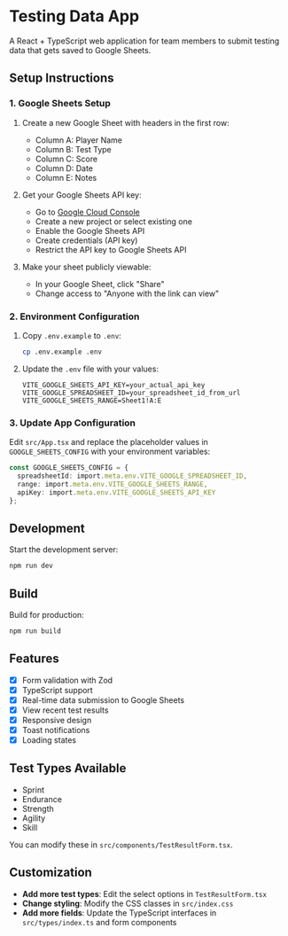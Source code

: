 # Testing Data App

A React + TypeScript web application for team members to submit testing data that gets saved to Google Sheets.

## Setup Instructions

### 1. Google Sheets Setup

1. Create a new Google Sheet with headers in the first row:
   - Column A: Player Name
   - Column B: Test Type
   - Column C: Score
   - Column D: Date
   - Column E: Notes

2. Get your Google Sheets API key:
   - Go to [Google Cloud Console](https://console.developers.google.com/)
   - Create a new project or select existing one
   - Enable the Google Sheets API
   - Create credentials (API key)
   - Restrict the API key to Google Sheets API

3. Make your sheet publicly viewable:
   - In your Google Sheet, click "Share"
   - Change access to "Anyone with the link can view"

### 2. Environment Configuration

1. Copy `.env.example` to `.env`:
   ```bash
   cp .env.example .env
   ```

2. Update the `.env` file with your values:
   ```
   VITE_GOOGLE_SHEETS_API_KEY=your_actual_api_key
   VITE_GOOGLE_SPREADSHEET_ID=your_spreadsheet_id_from_url
   VITE_GOOGLE_SHEETS_RANGE=Sheet1!A:E
   ```

### 3. Update App Configuration

Edit `src/App.tsx` and replace the placeholder values in `GOOGLE_SHEETS_CONFIG` with your environment variables:

```typescript
const GOOGLE_SHEETS_CONFIG = {
  spreadsheetId: import.meta.env.VITE_GOOGLE_SPREADSHEET_ID,
  range: import.meta.env.VITE_GOOGLE_SHEETS_RANGE,
  apiKey: import.meta.env.VITE_GOOGLE_SHEETS_API_KEY
};
```

## Development

Start the development server:
```bash
npm run dev
```

## Build

Build for production:
```bash
npm run build
```

## Features

- [x] Form validation with Zod
- [x] TypeScript support
- [x] Real-time data submission to Google Sheets
- [x] View recent test results
- [x] Responsive design
- [x] Toast notifications
- [x] Loading states

## Test Types Available

- Sprint
- Endurance
- Strength
- Agility
- Skill

You can modify these in `src/components/TestResultForm.tsx`.

## Customization

- **Add more test types**: Edit the select options in `TestResultForm.tsx`
- **Change styling**: Modify the CSS classes in `src/index.css`
- **Add more fields**: Update the TypeScript interfaces in `src/types/index.ts` and form components
